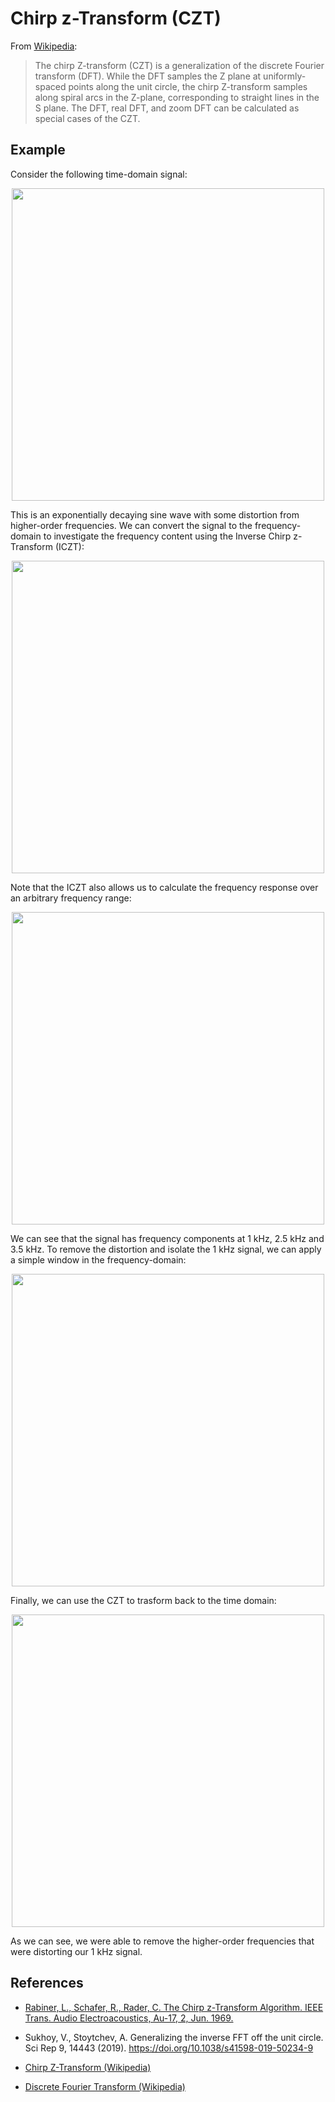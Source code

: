 Chirp z-Transform (CZT)
=======================

From [Wikipedia](https://en.wikipedia.org/wiki/Chirp_Z-transform):

> The chirp Z-transform (CZT) is a generalization of the discrete Fourier transform (DFT). While the DFT samples the Z plane at uniformly-spaced points along the unit circle, the chirp Z-transform samples along spiral arcs in the Z-plane, corresponding to straight lines in the S plane. The DFT, real DFT, and zoom DFT can be calculated as special cases of the CZT.

Example
-------

Consider the following time-domain signal:

<p align="center">
<img src="https://raw.githubusercontent.com/garrettj403/CZT/main/examples/results/signal.png" width="500">
</p>

This is an exponentially decaying sine wave with some distortion from higher-order frequencies. We can convert the signal to the frequency-domain to investigate the frequency content using the Inverse Chirp z-Transform (ICZT):

<p align="center">
<img src="https://raw.githubusercontent.com/garrettj403/CZT/main/examples/results/freq-domain.png" width="500">
</p>

Note that the ICZT also allows us to calculate the frequency response over an arbitrary frequency range:

<p align="center">
<img src="https://raw.githubusercontent.com/garrettj403/CZT/main/examples/results/zoom-czt.png" width="500">
</p>

We can see that the signal has frequency components at 1 kHz, 2.5 kHz and 3.5 kHz. To remove the distortion and isolate the 1 kHz signal, we can apply a simple window in the frequency-domain:

<p align="center">
<img src="https://raw.githubusercontent.com/garrettj403/CZT/main/examples/results/windowed-freq-domain.png" width="500">
</p>

Finally, we can use the CZT to trasform back to the time domain:

<p align="center">
<img src="https://raw.githubusercontent.com/garrettj403/CZT/main/examples/results/windowed-time-domain.png" width="500">
</p>

As we can see, we were able to remove the higher-order frequencies that were distorting our 1 kHz signal.

References
----------

- [Rabiner, L., Schafer, R., Rader, C. The Chirp z-Transform Algorithm. IEEE Trans. Audio Electroacoustics, Au-17, 2, Jun. 1969.](https://web.ece.ucsb.edu/Faculty/Rabiner/ece259/Reprints/015_czt.pdf)

- Sukhoy, V., Stoytchev, A. Generalizing the inverse FFT off the unit circle. Sci Rep 9, 14443 (2019). https://doi.org/10.1038/s41598-019-50234-9

- [Chirp Z-Transform (Wikipedia)](https://en.wikipedia.org/wiki/Chirp_Z-transform)

- [Discrete Fourier Transform (Wikipedia)](https://en.wikipedia.org/wiki/Discrete_Fourier_transform)
